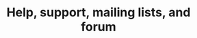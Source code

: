 ---
lang: en
layout: doc
permalink: /support/
redirect_from:
- /help/
- /mailing-lists/
- /doc/mailing-lists/
- /en/doc/mailing-lists/
- /en/doc/qubes-lists/
- /doc/qubes-lists/
- /doc/QubesLists/
- /wiki/QubesLists/
redirect_to: https://doc.qubes-os.org/en/latest/introduction/support.html
ref: 122
title: Help, support, mailing lists, and forum
---